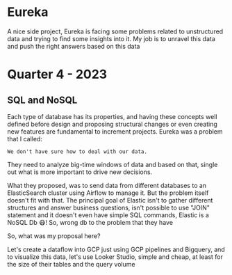 # Eureka

A nice side project, Eureka is facing some problems related to unstructured data and trying to find some insights into it. My job is to unravel this data and push the right answers based on this data

# Quarter 4 - 2023

## SQL and NoSQL

Each type of database has its properties, and having these concepts well defined before design and proposing structural changes or even creating new features are fundamental to increment projects. Eureka was a problem that I called: 

`We don't have sure how to deal with our data.`

They need to analyze big-time windows of data and based on that, single out what is more important to drive new decisions.

What they proposed, was to send data from different databases to an ElasticSearch cluster using Airflow to manage it. But the problem itself doesn't fit with that. The principal goal of Elastic isn't to gather different structures and answer business questions, isn't possible to use "JOIN" statement and it doesn't even have simple SQL commands, Elastic is a NoSQL Db 😷! So, wrong db to the problem that they have

So, what was my proposal here?

Let's create a dataflow into GCP just using GCP pipelines and Bigquery, and to visualize this data, let's use Looker Studio, simple and cheap, at least for the size of their tables and the query volume

